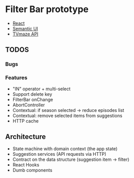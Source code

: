 # Filter Bar prototype

- [React](https://reactjs.org/)
- [Semantic UI](https://react.semantic-ui.com/)
- [TVmaze API](https://www.tvmaze.com/api)

## TODOS

### Bugs

### Features

- "IN" operator + multi-select
- Support delete key
- FilterBar onChange
- AbortController
- Contextual: if season selected -> reduce episodes list
- Contextual: remove selected items from suggestions
- HTTP cache

## Architecture

- State machine with domain context (the app state)
- Suggestion services (API requests via HTTP)
- Contract on the data structure (suggestion item -> filter)
- React Hooks
- Dumb components
